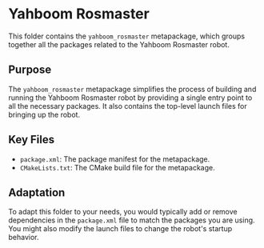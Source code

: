 # Yahboom Rosmaster

This folder contains the `yahboom_rosmaster` metapackage, which groups together all the packages related to the Yahboom Rosmaster robot.

## Purpose

The `yahboom_rosmaster` metapackage simplifies the process of building and running the Yahboom Rosmaster robot by providing a single entry point to all the necessary packages. It also contains the top-level launch files for bringing up the robot.

## Key Files

- `package.xml`: The package manifest for the metapackage.
- `CMakeLists.txt`: The CMake build file for the metapackage.

## Adaptation

To adapt this folder to your needs, you would typically add or remove dependencies in the `package.xml` file to match the packages you are using. You might also modify the launch files to change the robot's startup behavior.
